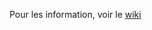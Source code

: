 Pour les information, voir le [wiki](https://github.com/kaempfjus/Resistence_allemande_au_nazisme/wiki)

